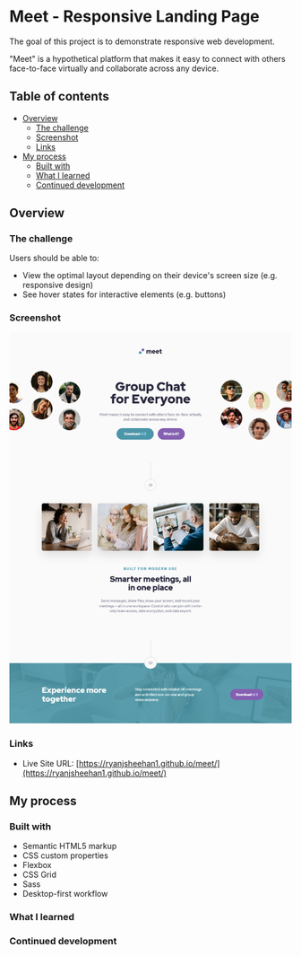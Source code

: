 # Meet - Responsive Landing Page

The goal of this project is to demonstrate responsive web development.

"Meet" is a hypothetical platform that makes it easy to connect with others face-to-face virtually and collaborate across any device.

## Table of contents

- [Overview](#overview)
  - [The challenge](#the-challenge)
  - [Screenshot](#screenshot)
  - [Links](#links)
- [My process](#my-process)
  - [Built with](#built-with)
  - [What I learned](#what-i-learned)
  - [Continued development](#continued-development)

## Overview

### The challenge

Users should be able to:

- View the optimal layout depending on their device's screen size (e.g. responsive design)
- See hover states for interactive elements (e.g. buttons)

### Screenshot

![](./meet-desktop.png)

### Links

- Live Site URL: [https://ryanjsheehan1.github.io/meet/](https://ryanjsheehan1.github.io/meet/)

## My process

### Built with

- Semantic HTML5 markup
- CSS custom properties
- Flexbox
- CSS Grid
- Sass
- Desktop-first workflow

### What I learned

### Continued development
